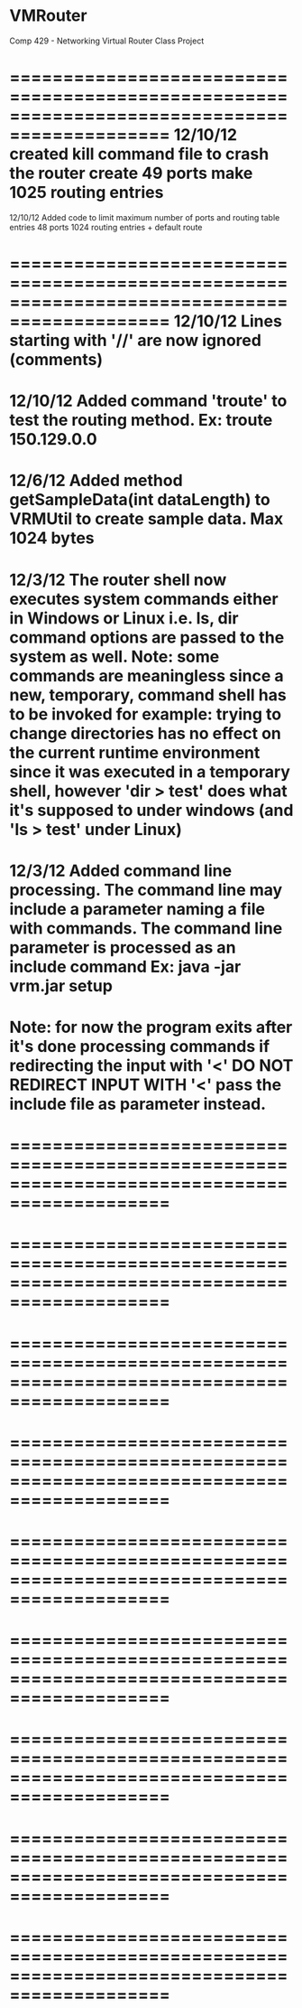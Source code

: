 VMRouter
========

Comp 429 - Networking Virtual Router Class Project

=============================================================================================
12/10/12
created kill command file to crash the router
create 49 ports
make 1025 routing entries
=============================================================================================
12/10/12
Added code to limit maximum number of ports and routing table entries
48 ports
1024 routing entries + default route

=============================================================================================
12/10/12
Lines starting with '//' are now ignored (comments)
=============================================================================================
12/10/12
Added command 'troute' to test the routing method. 
Ex: troute 150.129.0.0
=============================================================================================
12/6/12
Added method getSampleData(int dataLength) to VRMUtil to create sample data. Max 1024 bytes
=============================================================================================
12/3/12
The router shell now executes system commands either in Windows or Linux i.e. ls, dir 
command options are passed to the system as well. 
Note: some commands are meaningless since a new, temporary, command shell has to be invoked
for example: trying to change directories has no effect on the current runtime environment
since it was executed in a temporary shell, however 'dir > test' does what it's supposed to
under windows (and 'ls > test' under Linux)
=============================================================================================
12/3/12
Added command line processing. The command line may include a parameter naming a file with 
commands. The command line parameter is processed as an include command
Ex: java -jar vrm.jar setup
=============================================================================================
Note: for now the program exits after it's done processing commands if redirecting the input 
with '<' DO NOT REDIRECT INPUT WITH '<' pass the include file as parameter instead. 
=============================================================================================
=============================================================================================
=============================================================================================
=============================================================================================
=============================================================================================
=============================================================================================
=============================================================================================
=============================================================================================
=============================================================================================
=============================================================================================
=============================================================================================
=============================================================================================
=============================================================================================
=============================================================================================
=============================================================================================
=============================================================================================
=============================================================================================
=============================================================================================
=============================================================================================

